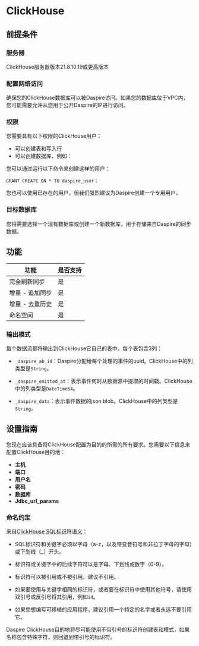 # ClickHouse

## 前提条件

### 服务器

ClickHouse服务器版本21.8.10.19或更高版本

### 配置网络访问

确保您的ClickHouse数据库可以被Daspire访问。如果您的数据库位于VPC内，您可能需要允许从您用于公开Daspire的IP进行访问。

### 权限

您需要具有以下权限的ClickHouse用户：

* 可以创建表和写入行
* 可以创建数据库，例如：

您可以通过运行以下命令来创建这样的用户：

```
GRANT CREATE ON * TO daspire_user；
```

您也可以使用已存在的用户，但我们强烈建议为Daspire创建一个专用用户。

### 目标数据库

您将需要选择一个现有数据库或创建一个新数据库，用于存储来自Daspire的同步数据。

## 功能

| 功能 | 是否支持 |
| --- | --- |
| 完全刷新同步 | 是 |
| 增量 - 追加同步 | 是 |
| 增量 - 去重历史 | 是 |
| 命名空间 | 是 |

### 输出模式

每个数据流都将输出到ClickHouse它自己的表中。每个表包含3列：

* `_daspire_ab_id`：Daspire分配给每个处理的事件的uuid。ClickHouse中的列类型是`String`。

* `_daspire_emitted_at`：表示事件何时从数据源中提取的时间戳。ClickHouse中的列类型是`DateTime64`。

* `_daspire_data`：表示事件数据的json blob。ClickHouse中的列类型是`String`。

## 设置指南

您现在应该具备将ClickHouse配置为目的的所需的所有要求。您需要以下信息来配置ClickHouse目的地：

* **主机**
* **端口**
* **用户名**
* **密码**
* **数据库**
* **Jdbc\_url\_params**

### 命名约定

来自[ClickHouse SQL标识符语义](https://clickhouse.com/docs/en/sql-reference/syntax/)：

* SQL标识符和关键字必须以字母（a-z，以及带变音符号和非拉丁字母的字母）或下划线（\_）开头。

* 标识符或关键字中的后续字符可以是字母、下划线或数字（0-9）。

* 标识符可以被引用或不被引用。建议不引用。

* 如果要使用与关键字相同的标识符，或者要在标识符中使用其他符号，请使用双引号或反引号将其引用，例如`id`。

* 如果您想编写可移植的应用程序，建议引用一个特定的名字或者永远不要引用它。

Daspire ClickHouse目的地将尽可能使用不带引号的标识符创建表和模式，如果名称包含特殊字符，则回退到带引号的标识符。